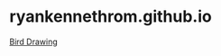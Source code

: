 # ryankennethrom.github.io
[Bird Drawing](https://github.com/ryankennethrom/ryankennethrom.github.io/blob/main/bird.jpg)
